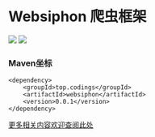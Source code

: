 # Websiphon 爬虫框架

![](https://travis-ci.org/monstercodings/websiphon.svg?branch=master)
![](https://img.shields.io/badge/language-java-blue.svg)

### Maven坐标

```
<dependency>
    <groupId>top.codings</groupId>
    <artifactId>websiphon</artifactId>
    <version>0.0.1</version>
</dependency>
```

[更多相关内容欢迎查阅此处](https://github.com/monstercodings/websiphon/wiki)